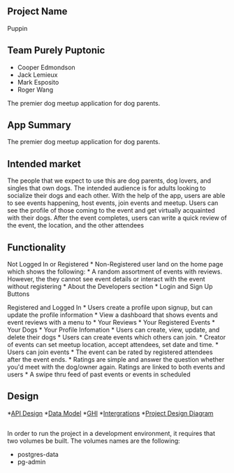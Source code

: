 ## Project Name
Puppin

## Team Purely Puptonic
* Cooper Edmondson
* Jack Lemieux
* Mark Esposito
* Roger Wang

The premier dog meetup application for dog parents.

## App Summary

The premier dog meetup application for dog parents.

## Intended market

The people that we expect to use this are dog parents, dog lovers, and singles that own dogs. The intended audience is for adults looking to socialize their dogs and each other. With the help of the app, users are able to see events happening, host events, join events and meetup. Users can see the profile of those coming to the event and get virtually acquainted with their dogs. After the event completes, users can write a quick review of the event, the location, and the other attendees


## Functionality

Not Logged In or Registered
    * Non-Registered user land on the home page which shows the following:
        * A random assortment of events with reviews. However, the they cannot see event details or interact with the event without registering
        * About the Developers section
        * Login and Sign Up Buttons

Registered and Logged In
    * Users create a profile upon signup, but can update the profile information
    * View a dashboard that shows events and event reviews with a menu to
        * Your Reviews 
        * Your Registered Events
        * Your Dogs
        * Your Profile Infomation
    * Users can create, view, update, and delete their dogs
    * Users can create events which others can join.
    * Creator of events can set meetup location, accept attendees, set date and time.
    * Users can join events
    * The event can be rated by registered attendees after the event ends.
    * Ratings are simple and answer the question whether you'd meet with the dog/owner again. Ratings are linked to both events and users
    * A swipe thru feed of past events or events in scheduled


## Design

*[API Design](docs/apis.md)
*[Data Model](docs/data-model.md)
*[GHI](docs/ghi.md)
*[Intergrations](docs/intergrations.md)
*[Project Design Diagram](docs/wireframe/puppin_design.png)

##

In order to run the project in a development environment, it requires that two volumes be built. The volumes names are the following:

* postgres-data
* pg-admin


